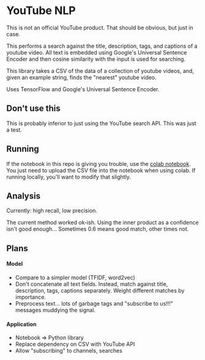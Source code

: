 # YouTube NLP

This is not an official YouTube product. That should be obvious, but just in case.

This performs a search against the title, description, tags, and captions of a youtube video. All text is embedded using Google's Universal Sentence Encoder and then cosine similarity with the input is used for searching.

This library takes a CSV of the data of a collection of youtube videos, and, given an example string, finds the "nearest" youtube video.

Uses TensorFlow and Google's Universal Sentence Encoder.

## Don't use this

This is probably inferior to just using the YouTube search API. This was just a test.

## Running

If the notebook in this repo is giving you trouble, use the [colab notebook](https://colab.research.google.com/drive/1NRKXK6Ut7gG1-5QbKlrvl0o0UMq9UDol). You just need to upload the CSV file into the notebook when using colab. If running locally, you'll want to modify that slightly.

## Analysis

Currently: high recall, low precision.

The current method worked ok-ish. Using the inner product as a confidence isn't good enough... Sometimes 0.6 means good match, other times not.

## Plans

#### Model

* Compare to a simpler model  (TFIDF, word2vec)
* Don't concatenate all text fields. Instead, match against title, description, tags, captions separately. Weight different matches by importance.
* Preprocess text... lots of garbage tags and "subscribe to us!!!" messages muddying the signal.

#### Application

* Notebook => Python library
* Replace dependency on CSV with YouTube API
* Allow "subscribing" to channels, searches

